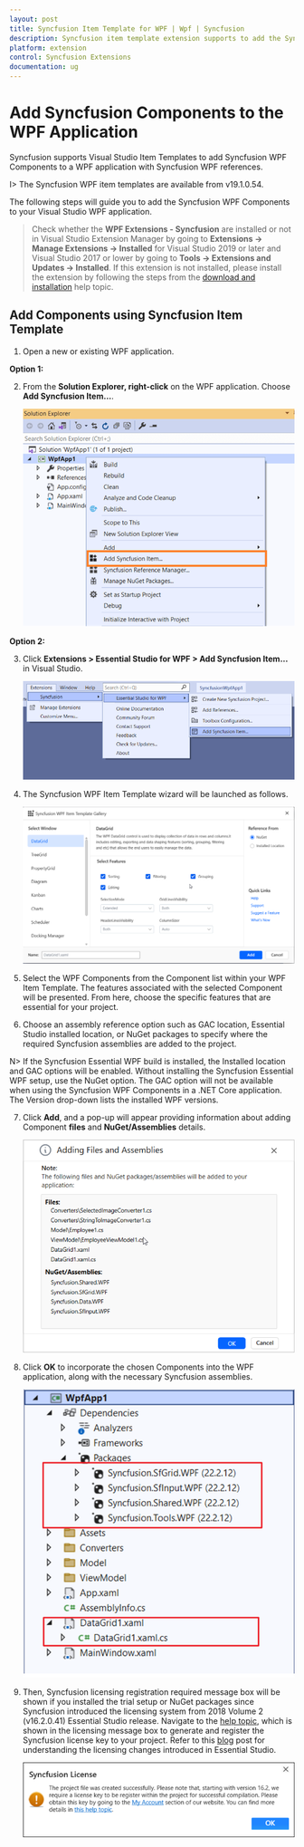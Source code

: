 ```yaml
---
layout: post
title: Syncfusion Item Template for WPF | Wpf | Syncfusion
description: Syncfusion item template extension supports to add the Syncfusion WPF Window into WPF application with add Syncfusion WPF references.
platform: extension
control: Syncfusion Extensions
documentation: ug
---
```



# Add Syncfusion Components to the WPF Application

Syncfusion supports Visual Studio Item Templates to add Syncfusion WPF Components to a WPF application with Syncfusion WPF references. 

I> The Syncfusion WPF item templates are available from v19.1.0.54. 

The following steps will guide you to add the Syncfusion WPF Components to your Visual Studio WPF application.

> Check whether the **WPF Extensions - Syncfusion** are installed or not in Visual Studio Extension Manager by going to **Extensions -> Manage Extensions -> Installed** for Visual Studio 2019 or later and Visual Studio 2017 or lower by going to **Tools -> Extensions and Updates -> Installed**. If this extension is not installed, please install the extension by following the steps from the [download and installation](https://help.syncfusion.com/wpf/visual-studio-integration/download-and-installation) help topic.

## Add Components using Syncfusion Item Template

1.	Open a new or existing WPF application.

**Option 1:**

2.	From the **Solution Explorer, right-click** on the WPF application. Choose **Add Syncfusion Item...**.

	![Choose Add Syncfusion Item option from right click project](Add-Item-images/Add-syncfusion-item.png)

**Option 2:**

3.	Click **Extensions > Essential Studio for WPF > Add Syncfusion Item…** in Visual Studio.

	![Choose Add Syncfusion Item option from menu](Add-Item-images/Add-item.png)


4.	The Syncfusion WPF Item Template wizard will be launched as follows.

	![Syncfusion WPF Item template Components](Add-Item-images/Add-syncfusion-ui.png)

5.	Select the WPF Components from the Component list within your WPF Item Template. The features associated with the selected Component will be presented. From here, choose the specific features that are essential for your project.

6.	Choose an assembly reference option such as GAC location, Essential Studio installed location, or NuGet packages to specify where the required Syncfusion assemblies are added to the project.

N> If the Syncfusion Essential WPF build is installed, the Installed location and GAC options will be enabled. Without installing the Syncfusion Essential WPF setup, use the NuGet option. The GAC option will not be available when using the Syncfusion WPF Components in a .NET Core application. The Version drop-down lists the installed WPF versions.

7.  Click **Add**, and a pop-up will appear providing information about adding Component **files** and **NuGet/Assemblies** details.

	![Syncfusion WPF Item template details](Add-Item-images/Add-syncfusion-item-3.png)	

8.	Click **OK** to incorporate the chosen Components into the WPF application, along with the necessary Syncfusion assemblies.

	![Syncfusion WPF Item template Gallery](Add-Item-images/Add-syncfusion-item-details.png)

9.	Then, Syncfusion licensing registration required message box will be shown if you installed the trial setup or NuGet packages since Syncfusion introduced the licensing system from 2018 Volume 2 (v16.2.0.41) Essential Studio release. Navigate to the [help topic](https://help.syncfusion.com/common/essential-studio/licensing/license-key#how-to-generate-syncfusion-license-key), which is shown in the licensing message box to generate and register the Syncfusion license key to your project. Refer to this [blog](https://blog.syncfusion.com/post/Whats-New-in-2018-Volume-2-Licensing-Changes-in-the-1620x-Version-of-Essential-Studio.aspx) post for understanding the licensing changes introduced in Essential Studio.

    ![Syncfusion WPF Item template Gallery](Add-Item-images/LicensePage.png)